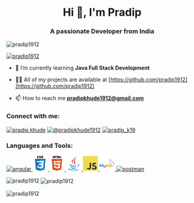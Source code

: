 <h1 align="center">Hi 👋, I'm Pradip</h1>
<h3 align="center">A passionate Developer from India</h3>

<p align="left"> <img src="https://komarev.com/ghpvc/?username=pradip1912&label=Profile%20views&color=0e75b6&style=flat" alt="pradip1912" /> </p>

<p align="left"> <a href="https://github.com/ryo-ma/github-profile-trophy"><img src="https://github-profile-trophy.vercel.app/?username=pradip1912" alt="pradip1912" /></a> </p>

- 🌱 I’m currently learning **Java Full Stack Development**

- 👨‍💻 All of my projects are available at [https://github.com/pradip1912](https://github.com/pradip1912)

- 📫 How to reach me **pradipkhude1912@gmail.com**

<h3 align="left">Connect with me:</h3>
<p align="left">
<a href="https://linkedin.com/in/pradip khude" target="blank"><img align="center" src="https://raw.githubusercontent.com/rahuldkjain/github-profile-readme-generator/master/src/images/icons/Social/linked-in-alt.svg" alt="pradip khude" height="30" width="40" /></a>
<a href="https://www.hackerrank.com/@pradipkhude1912" target="blank"><img align="center" src="https://raw.githubusercontent.com/rahuldkjain/github-profile-readme-generator/master/src/images/icons/Social/hackerrank.svg" alt="@pradipkhude1912" height="30" width="40" /></a>
<a href="https://auth.geeksforgeeks.org/user/pradip_k19" target="blank"><img align="center" src="https://raw.githubusercontent.com/rahuldkjain/github-profile-readme-generator/master/src/images/icons/Social/geeks-for-geeks.svg" alt="pradip_k19" height="30" width="40" /></a>
</p>

<h3 align="left">Languages and Tools:</h3>
<p align="left"> <a href="https://angular.io" target="_blank" rel="noreferrer"> <img src="https://angular.io/assets/images/logos/angular/angular.svg" alt="angular" width="40" height="40"/> </a> <a href="https://www.w3schools.com/css/" target="_blank" rel="noreferrer"> <img src="https://raw.githubusercontent.com/devicons/devicon/master/icons/css3/css3-original-wordmark.svg" alt="css3" width="40" height="40"/> </a> <a href="https://www.w3.org/html/" target="_blank" rel="noreferrer"> <img src="https://raw.githubusercontent.com/devicons/devicon/master/icons/html5/html5-original-wordmark.svg" alt="html5" width="40" height="40"/> </a> <a href="https://www.java.com" target="_blank" rel="noreferrer"> <img src="https://raw.githubusercontent.com/devicons/devicon/master/icons/java/java-original.svg" alt="java" width="40" height="40"/> </a> <a href="https://developer.mozilla.org/en-US/docs/Web/JavaScript" target="_blank" rel="noreferrer"> <img src="https://raw.githubusercontent.com/devicons/devicon/master/icons/javascript/javascript-original.svg" alt="javascript" width="40" height="40"/> </a> <a href="https://www.mysql.com/" target="_blank" rel="noreferrer"> <img src="https://raw.githubusercontent.com/devicons/devicon/master/icons/mysql/mysql-original-wordmark.svg" alt="mysql" width="40" height="40"/> </a> <a href="https://postman.com" target="_blank" rel="noreferrer"> <img src="https://www.vectorlogo.zone/logos/getpostman/getpostman-icon.svg" alt="postman" width="40" height="40"/> </a> </p>

<p><img align="left" src="https://github-readme-stats.vercel.app/api/top-langs?username=pradip1912&show_icons=true&locale=en&layout=compact" alt="pradip1912" /></p>

<p>&nbsp;<img align="center" src="https://github-readme-stats.vercel.app/api?username=pradip1912&show_icons=true&locale=en" alt="pradip1912" /></p>

<p><img align="center" src="https://github-readme-streak-stats.herokuapp.com/?user=pradip1912&" alt="pradip1912" /></p>
